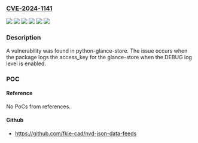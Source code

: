 ### [CVE-2024-1141](https://cve.mitre.org/cgi-bin/cvename.cgi?name=CVE-2024-1141)
![](https://img.shields.io/static/v1?label=Product&message=Red%20Hat%20OpenStack%20Platform%2016.1&color=blue)
![](https://img.shields.io/static/v1?label=Product&message=Red%20Hat%20OpenStack%20Platform%2016.2&color=blue)
![](https://img.shields.io/static/v1?label=Product&message=Red%20Hat%20OpenStack%20Platform%2017.1&color=blue)
![](https://img.shields.io/static/v1?label=Product&message=upstream&color=blue)
![](https://img.shields.io/static/v1?label=Version&message=n%2Fa&color=blue)
![](https://img.shields.io/static/v1?label=Vulnerability&message=Logging%20of%20Excessive%20Data&color=brighgreen)

### Description

A vulnerability was found in python-glance-store. The issue occurs when the package logs the access_key for the glance-store when the DEBUG log level is enabled.

### POC

#### Reference
No PoCs from references.

#### Github
- https://github.com/fkie-cad/nvd-json-data-feeds

